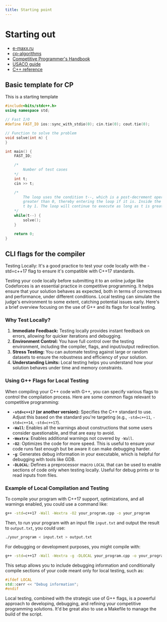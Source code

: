 ```yaml
---
title: Starting point
---
```


# Starting out

- [e-maxx.ru](http://e-maxx.ru/index.php)
- [cp-algorithms](https://github.com/cp-algorithms/cp-algorithms)
- [Competitive Programmer's Handbook](https://cses.fi/book/book.pdf)
- [USACO guide](https://usaco.guide/general/intro-cp?lang=cpp)
- [C++ reference](https://cplusplus.com/)

## Basic template for CP

This is a starting template

```c++
#include<bits/stdc++.h>
using namespace std;

// Fast I/O
#define FAST_IO ios::sync_with_stdio(0); cin.tie(0); cout.tie(0);

// Function to solve the problem
void solve(int n) {
}

int main() {
    FAST_IO;

    /*
        Number of test cases
    */
    int t;
    cin >> t;

    /*
        The loop uses the condition t--, which is a post-decrement operation. This means the loop checks t to see if it's 
        greater than 0, thereby entering the loop if it is. Inside the loop, after checking the condition, it decrements 
        t by 1. The loop will continue to execute as long as t is greater than 0. Like a countdown.
    */
    while(t--) {
        solve();
    }

    return 0;
}
```

## CLI flags for the compiler

Testing Locally: It's a good practice to test your code locally with the -std=c++17 flag to ensure it's compatible with C++17 standards.

Testing your code locally before submitting it to an online judge like Codeforces is an essential practice in competitive programming. It helps ensure that your solution behaves as expected, both in terms of correctness and performance, under different conditions. Local testing can simulate the judge's environment to some extent, catching potential issues early. Here's a brief overview focusing on the use of G++ and its flags for local testing.

### Why Test Locally?

1. **Immediate Feedback:** Testing locally provides instant feedback on errors, allowing for quicker iterations and debugging.
2. **Environment Control:** You have full control over the testing environment, including the compiler, flags, and input/output redirection.
3. **Stress Testing:** You can automate testing against large or random datasets to ensure the robustness and efficiency of your solution.
4. **Understanding Limits:** Local testing helps you understand how your solution behaves under time and memory constraints.

### Using G++ Flags for Local Testing

When compiling your C++ code with G++, you can specify various flags to control the compilation process. Here are some common flags relevant to competitive programming:

- **`-std=c++17` (or another version):** Specifies the C++ standard to use. Adjust this based on the standard you're targeting (e.g., `-std=c++11`, `-std=c++14`, `-std=c++17`).
- **`-Wall`**: Enables all the warnings about constructions that some users consider questionable, and that are easy to avoid.
- **`-Wextra`**: Enables additional warnings not covered by `-Wall`.
- **`-O2`**: Optimizes the code for more speed. This is useful to ensure your code runs fast enough but be aware it can make debugging harder.
- **`-g`**: Generates debug information in your executable, which is helpful for debugging with tools like GDB.
- **`-DLOCAL`**: Defines a preprocessor macro `LOCAL` that can be used to enable sections of code only when testing locally. Useful for debug prints or to read inputs from files.

### Example of Local Compilation and Testing

To compile your program with C++17 support, optimizations, and all warnings enabled, you could use a command like:

```sh
g++ -std=c++17 -Wall -Wextra -O2 your_program.cpp -o your_program
```

Then, to run your program with an input file `input.txt` and output the result to `output.txt`, you could use:

```sh
./your_program < input.txt > output.txt
```

For debugging or development purposes, you might compile with:

```sh
g++ -std=c++17 -Wall -Wextra -g -DLOCAL your_program.cpp -o your_program
```

This setup allows you to include debugging information and conditionally compile sections of your code meant only for local testing, such as:

```cpp
#ifdef LOCAL
std::cerr << "Debug information";
#endif
```

Local testing, combined with the strategic use of G++ flags, is a powerful approach to developing, debugging, and refining your competitive programming solutions. It'd be great also to use a Makefile to manage the build of the script.
